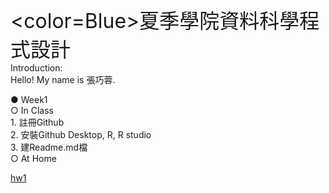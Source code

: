 <font size="6"><color=Blue>夏季學院資料科學程式設計</font><br>
Introduction:<br>
Hello! My name is 張巧蓉.<p>
● Week1<br>
  ○ In Class<br>
    1. 註冊Github<br>
    2. 安裝Github Desktop, R, R studio<br>
    3. 建Readme.md檔<br>
  ○ At Home<br>

[hw1](https://ikik135zxc.github.io/Example/Week1/hw1.html)
